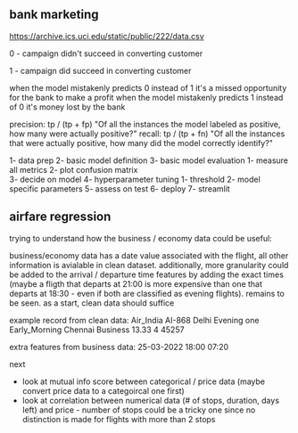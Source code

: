 ## bank marketing

https://archive.ics.uci.edu/static/public/222/data.csv


0 - campaign didn't succeed in converting customer 

1 - campaign did succeed in converting customer 

when the model mistakenly predicts 0 instead of 1 it's a missed opportunity for the bank to make a profit 
when the model mistakenly predicts 1 instead of 0 it's money lost by the bank

precision: tp / (tp + fp) "Of all the instances the model labeled as positive, how many were actually positive?"
recall: tp / (tp + fn) "Of all the instances that were actually positive, how many did the model correctly identify?"

1- data prep
2- basic model definition 
3- basic model evaluation 
	1- measure all metrics 
	2- plot confusion matrix  
	3- decide on model
4- hyperparameter tuning 
	1- threshold
	2- model specific parameters
5- assess on test
6- deploy
7- streamlit 
	


## airfare regression 

trying to understand how the business / economy data could be useful:

business/economy data has a date value associated with the flight, all other information is avialable in clean dataset. additionally, more granularity could be added to the arrival / departure time features by adding the exact times (maybe a fligth that departs at 21:00 is more expensive than one that departs at 18:30 - even if both are classified as evening flights). remains to be seen. as a start, clean data should suffice

example record from clean data:
Air_India	AI-868	Delhi	Evening	one	Early_Morning	Chennai	Business    13.33	4	45257

extra features from business data:
25-03-2022			18:00				07:20


next

* look at mutual info score between categorical / price data (maybe convert price data to a categoircal one first)
* look at correlation between numerical data (# of stops, duration, days left) and price - number of stops could be a tricky one since no distinction is made for flights with more than 2 stops  